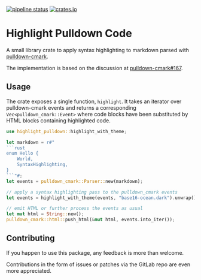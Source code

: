 [![pipeline status](https://gitlab.com/eguiraud/highlight-pulldown/badges/main/pipeline.svg)](https://gitlab.com/eguiraud/highlight-pulldown/-/commits/main)
[![crates.io](https://img.shields.io/crates/v/highlight-pulldown.svg)](https://crates.io/crates/highlight-pulldown)

# Highlight Pulldown Code

A small library crate to apply syntax highlighting to markdown parsed with [pulldown-cmark](https://crates.io/crates/pulldown-cmark).

The implementation is based on the discussion at [pulldown-cmark#167](https://github.com/raphlinus/pulldown-cmark/issues/167).

## Usage

The crate exposes a single function, `highlight`.
It takes an iterator over pulldown-cmark events and returns a corresponding `Vec<pulldown_cmark::Event>` where
code blocks have been substituted by HTML blocks containing highlighted code.

```rust
use highlight_pulldown::highlight_with_theme;

let markdown = r#"
```rust
enum Hello {
    World,
    SyntaxHighlighting,
}
```"#;
let events = pulldown_cmark::Parser::new(markdown);

// apply a syntax highlighting pass to the pulldown_cmark events
let events = highlight_with_theme(events, "base16-ocean.dark").unwrap();

// emit HTML or further process the events as usual
let mut html = String::new();
pulldown_cmark::html::push_html(&mut html, events.into_iter());
```

## Contributing

If you happen to use this package, any feedback is more than welcome.

Contributions in the form of issues or patches via the GitLab repo are even more appreciated.